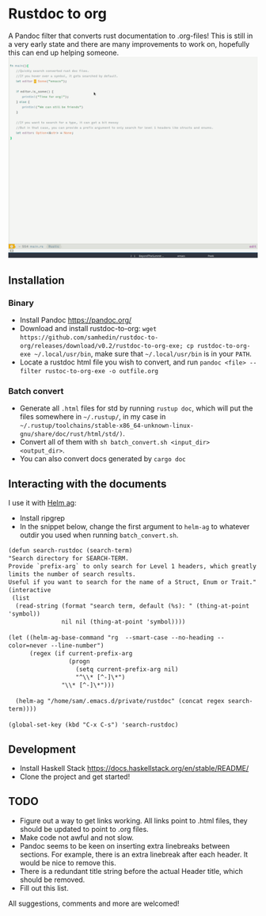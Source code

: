 # Rustdoc to org
A Pandoc filter that converts rust documentation to .org-files! This is still in a very early state and there are many improvements to work on, hopefully this can end up helping someone.
![Demo with helm ag](demo.gif)
## Installation
### Binary
* Install Pandoc https://pandoc.org/
* Download and install rustdoc-to-org: `wget https://github.com/samhedin/rustdoc-to-org/releases/download/v0.2/rustdoc-to-org-exe; cp rustdoc-to-org-exe ~/.local/usr/bin`, make sure that `~/.local/usr/bin` is in your `PATH`.
* Locate a rustdoc html file you wish to convert, and run `pandoc <file> --filter rustoc-to-org-exe -o outfile.org`

### Batch convert
* Generate all `.html` files for std by running `rustup doc`, which will put the files somewhere in `~/.rustup/`, in my case in `~/.rustup/toolchains/stable-x86_64-unknown-linux-gnu/share/doc/rust/html/std/)`.
* Convert all of them with `sh batch_convert.sh <input_dir> <output_dir>`.
* You can also convert docs generated by `cargo doc`

## Interacting with the documents
I use it with [Helm ag](https://github.com/bridgesense/emacs-helm-ag):
* Install ripgrep
* In the snippet below, change the first argument to `helm-ag` to whatever outdir you used when running `batch_convert.sh`.
``` emacs-lisp
(defun search-rustdoc (search-term)
"Search directory for SEARCH-TERM.
Provide `prefix-arg` to only search for Level 1 headers, which greatly limits the number of search results.
Useful if you want to search for the name of a Struct, Enum or Trait."
(interactive
 (list
  (read-string (format "search term, default (%s): " (thing-at-point 'symbol))
               nil nil (thing-at-point 'symbol))))

(let ((helm-ag-base-command "rg  --smart-case --no-heading --color=never --line-number")
      (regex (if current-prefix-arg
                 (progn
                   (setq current-prefix-arg nil)
                   "^\\* [^-]\*")
               "\\* [^-]\*")))

  (helm-ag "/home/sam/.emacs.d/private/rustdoc" (concat regex search-term))))

(global-set-key (kbd "C-x C-s") 'search-rustdoc)
```

## Development
* Install Haskell Stack https://docs.haskellstack.org/en/stable/README/
* Clone the project and get started!


## TODO
* Figure out a way to get links working. All links point to .html files, they should be updated to point to .org files.
* Make code not awful and not slow.
* Pandoc seems to be keen on inserting extra linebreaks between sections. For example, there is an extra linebreak after each header. It would be nice to remove this.
* There is a redundant title string before the actual Header title, which should be removed.
* Fill out this list.

All suggestions, comments and more are welcomed!
